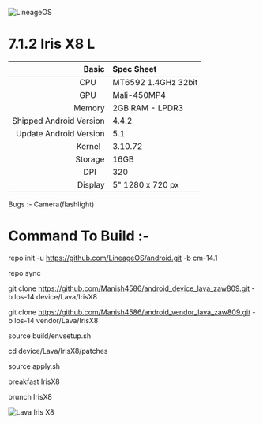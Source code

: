 ![LineageOS](https://lineageos.org/images/logo-2.png)

# 7.1.2 Iris X8 L

Basic   | Spec Sheet
-------:|:-------------------------
CPU     | MT6592 1.4GHz 32bit
GPU     | Mali-450MP4
Memory  | 2GB RAM - LPDR3
Shipped Android Version | 4.4.2
Update Android Version | 5.1
Kernel  | 3.10.72
Storage | 16GB
DPI     | 320
Display | 5" 1280 x 720 px

Bugs :- 
Camera(flashlight)


# Command To Build :-

repo init -u https://github.com/LineageOS/android.git -b cm-14.1

repo sync

git clone https://github.com/Manish4586/android_device_lava_zaw809.git -b los-14 device/Lava/IrisX8

git clone https://github.com/Manish4586/android_vendor_lava_zaw809.git -b los-14 vendor/Lava/IrisX8

source build/envsetup.sh

cd device/Lava/IrisX8/patches

source apply.sh

breakfast IrisX8

brunch IrisX8

![Lava Iris X8](http://www.lavamobiles.com/lavastorecms/material/product/lava-smartphone-iris-x8-375x700-04022015.jpg)
